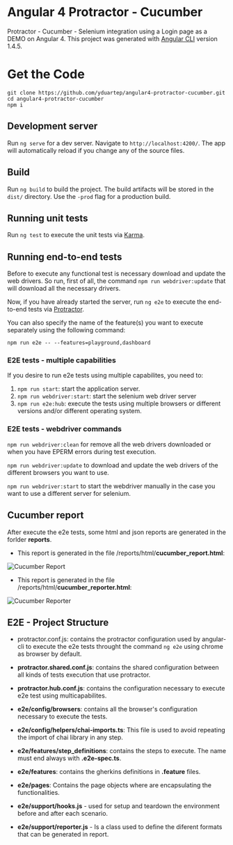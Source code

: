 # Angular 4 Protractor - Cucumber

Protractor - Cucumber - Selenium integration using a Login page as a DEMO on Angular 4.
This project was generated with [Angular CLI](https://github.com/angular/angular-cli) version 1.4.5.

# Get the Code
```
git clone https://github.com/yduartep/angular4-protractor-cucumber.git
cd angular4-protractor-cucumber
npm i
```

## Development server

Run `ng serve` for a dev server. Navigate to `http://localhost:4200/`. The app will automatically reload if you change any of the source files.

## Build

Run `ng build` to build the project. The build artifacts will be stored in the `dist/` directory. Use the `-prod` flag for a production build.

## Running unit tests

Run `ng test` to execute the unit tests via [Karma](https://karma-runner.github.io).

## Running end-to-end tests

Before to execute any functional test is necessary download and update the web drivers. 
So run, first of all, the command `npm run webdriver:update` that will download all the necessary drivers.

Now, if you have already started the server, run `ng e2e` to execute the end-to-end tests via [Protractor](http://www.protractortest.org/).

You can also specify the name of the feature(s) you want to execute separately using the following command:

`npm run e2e -- --features=playground,dashboard`

### E2E tests - multiple capabilities

If you desire to run e2e tests using multiple capabilites, you need to:
1. `npm run start`: start the application server.
2. `npm run webdriver:start`: start the selenium web driver server
3. `npm run e2e:hub`: execute the tests using multiple browsers or different versions and/or different operating system.

### E2E tests - webdriver commands

`npm run webdriver:clean` for remove all the web drivers downloaded or when you have EPERM errors during test execution.

`npm run webdriver:update` to download and update the web drivers of the different browsers you want to use.

`npm run webdriver:start` to start the webdriver manually in the case you want to use a different server for selenium.

## Cucumber report
After execute the e2e tests, some html and json reports are generated in the forlder **reports**.

- This report is generated in the file /reports/html/**cucumber_report.html**:

![Cucumber Report](https://github.com/yduartep/angular4-protractor-cucumber/blob/master/docs/cucumber_report.PNG)

- This report is generated in the file /reports/html/**cucumber_reporter.html**:

![Cucumber Reporter](https://github.com/yduartep/angular4-protractor-cucumber/blob/master/docs/cucumber_reporter.PNG)

## E2E - Project Structure
- protractor.conf.js: contains the protractor configuration used by angular-cli to execute the e2e tests throught the command `ng e2e` using chrome as browser by default.

- **protractor.shared.conf.js**: contains the shared configuration between all kinds of tests execution that use protractor.

- **protractor.hub.conf.js**: contains the configuration necessary to execute e2e test using multicapabilites.

- **e2e/config/browsers**: contains all the browser's configuration necessary to execute the tests.

- **e2e/config/helpers/chai-imports.ts**: This file is used to avoid repeating the import of chai library in any step.

- **e2e/features/step_definitions**: contains the steps to execute. The name must end always with **.e2e-spec.ts**.

- **e2e/features**: contains the gherkins definitions in **.feature** files.

- **e2e/pages**: Contains the page objects where are encapsulating the functionalities.

- **e2e/support/hooks.js** - used for setup and teardown the environment before and after each scenario.

- **e2e/support/reporter.js** - Is a class used to define the diferent formats that can be generated in report.
